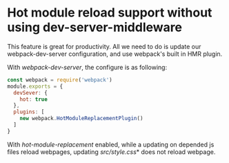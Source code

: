 # Hot module reload support without using dev-server-middleware

This feature is great for productivity. All we need to do is update our webpack-dev-server configuration, and use webpack's built in HMR plugin.

With *webpack-dev-server*, the configure is as following:

```javascript
const webpack = require('webpack')
module.exports = {
  devSever: {
    hot: true
  },
  plugins: [
    new webpack.HotModuleReplacementPlugin()
  ]
}
```

With *hot-module-replacement* enabled, while a updating on depended js files reload webpages, updating *src/style.css** does not reload webpage.